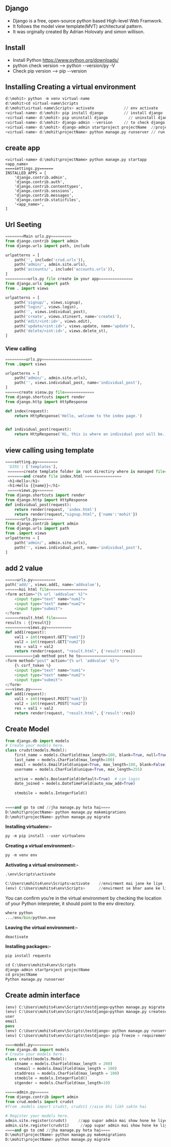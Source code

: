 ## Django
* Django is a free, open-source python based High-level Web Framwork.
* It follows the model view template(MVT) architectural pattern.
* It was orginally created By Adrian Holovaty and simon willison.

## Install
* Install Python https://www.python.org/downloads/
* python check version --> python --version/py -V
* Check pip version --> pip --version

## Installing Creating a virtual environment
```python
d:\mohit> python -m venv virtual-name
d:\mohit>cd virtual-name\Scripts
d:\mohit\virtual-name\Scripts> activate             // env activate
<virtual-name> d:\mohit> pip install django         // install django
<virtual-name> d:\mohit> pip uninstall django         // uninstall django
<virtual-name> d:\mohit> django-admin --version     // to check django version
<virtual-name> d:\mohit> django-admin startproject projectName  //project create
<virtual-name> d:\mohit\projectName> python manage.py runserver // run server
```

## create app
```pyhon
<virtual-name> d:\mohit\projectName> python manage.py startapp <app_name>
====settings.py======
INSTALLED_APPS = [
    'django.contrib.admin',
    'django.contrib.auth',
    'django.contrib.contenttypes',
    'django.contrib.sessions',
    'django.contrib.messages',
    'django.contrib.staticfiles',
    '<app_name>',
]
```

## Url Seeting
```python
========Main urls.py=========
from django.contrib import admin
from django.urls import path, include

urlpatterns = [
    path('', include('crud.urls')),
    path('admin/', admin.site.urls),
    path('accounts/', include('accounts.urls')),
]
==========urls.py file create in your app===============
from django.urls import path
from . import views

urlpatterns = [
    path('signup/', views.signup),
    path('login/', views.login),
    path('', views.individual_post),
    path('create', views.stinsert, name='create1'),
    path('edit/<int:id>', views.edit),  
    path('update/<int:id>', views.update, name='update'),
    path('delete/<int:id>', views.delete_st), 
]
```

### View calling
```python
=========urls.py======================
from .import views

urlpatterns = [
    path('admin/', admin.site.urls),
    path('', views.individual_post, name='individual_post'),
]
======create viesw.py file=============
from django.shortcuts import render
from django.http import HttpResponse

def index(request):
    return HttpResponse('Hello, welcome to the index page.')


def individual_post(request):
    return HttpResponse('Hi, this is where an individual post will be. mohit')

```

## view calling using template
```python
====setting.py=========
 'DIRS': ['templates'],
 =======create template folder in root directiry where is managed file=====
 =======and create file index.html ================
 <h1>Hello</h1>
 <h1>Hello {{name}}</h1>
 =====views.py=======
from django.shortcuts import render
from django.http import HttpResponse
def individual_post(request):
    return render(request, 'index.html')
    return render(request,"signup.html", {'name':'mohit'})
=======urls.py=======
from django.contrib import admin
from django.urls import path
from .import views
urlpatterns = [
    path('admin/', admin.site.urls),
    path('', views.individual_post, name='individual_post'),
]
```

## add 2 value
```python
=====urls.py==========
path('add/', views.add1, name='addvalue'),
======koi html file=================
<form action="{% url 'addvalue' %}">
	<input type="text" name="num1">
	<input type="text" name="num2">
	<input type="submit">
</form>
======result.html file=====
results : {{result}}
==========views.py===========
def add1(request):
    val1 = int(request.GET["num1"])
    val2 = int(request.GET["num2"])
    res = val1 + val2
    return render(request, "result.html", {'result':res})
============jab method post ho to===========================
<form method="post" action="{% url 'addvalue' %}">
	{% csrf_token %}
	<input type="text" name="num1">
	<input type="text" name="num2">
	<input type="submit">
</form>
===views.py=====
def add1(request):
    val1 = int(request.POST["num1"])
    val2 = int(request.POST["num2"])
    res = val1 + val2
    return render(request, "result.html", {'result':res})
```

## Create Model

```python
from django.db import models
# Create your models here.
class crudst(models.Model):
    first_name = models.CharField(max_length=100, blank=True, null=True)
    last_name = models.CharField(max_length=100)
    email = models.EmailField(unique=True, max_length=100, blank=False)
    username = models.CharField(unique=True, max_length=255)
    
    active = models.BooleanField(default=True)  # can login
    date_joined = models.DateTimeField(auto_now_add=True)
    
    stmobile = models.IntegerField()   
    
    
====and go to cmd //jha manage.py hota hai====
D:\mohit\projectName> python manage.py makemigrations
D:\mohit\projectName> python manage.py migrate
```



__Installing virtualenv:-__
```python
py -m pip install --user virtualenv
```
__Creating a virtual environment:-__
```python
py -m venv env
```
__Activating a virtual environment:-__
```python
.\env\Scripts\activate
```
```python
C:\Users\mohits4\env\Scripts>activate    //envirment mai jane ke liye
(env) C:\Users\mohits4\env\Scripts>      //envirment se bhar aane ke liye
```
You can confirm you’re in the virtual environment by checking the location of your Python interpreter, it should point to the env directory.
```python
where python
.../env/bin/python.exe
```
__Leaving the virtual environment:-__
```python
deactivate
```
__Installing packages:-__
```python
pip install requests
```
```python
cd C:\Users\mohits4\env\Scripts
django-admin startproject projectName
cd projectName
Python manage.py runserver
```


## Create admin interface
```python
(env) C:\Users\mohits4\env\Scripts\testdjango>python manage.py migrate
(env) C:\Users\mohits4\env\Scripts\testdjango>python manage.py createsuperuser
user
email
pass
(env) C:\Users\mohits4\env\Scripts\testdjango> python manage.py runserver
(env) C:\Users\mohits4\env\Scripts\testdjango> pip freeze > requirements.txt
```





```python
====model.py=========
from django.db import models
# Create your models here.
class crudst(models.Model):
    stname = models.CharField(max_length = 200)
    stemail = models.EmailField(max_length = 100)
    staddress = models.CharField(max_length = 100)
    stmobile = models.IntegerField()
    stgender = models.CharField(max_length=10)
    
=====admin.py======
from django.contrib import admin
from crud.models import crudst
#from .models import crudst, crudst1 //aise bhi likh sakte hai

# Register your models here.
admin.site.register(crudst)     //app supar admin mai show hone ke liye
admin.site.register(crudst1)     //app supar admin mai show hone ke liye
====and go to cmd //jha manage.py hota hai====
D:\mohit\projectName> python manage.py makemigrations
D:\mohit\projectName> python manage.py migrate


```

